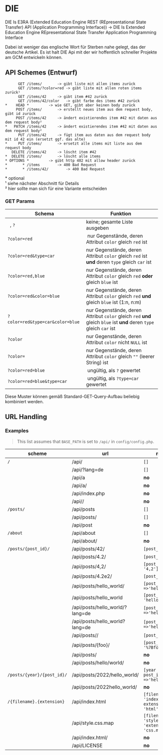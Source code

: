 # DIE
DIE Is E3RA (Extended Education Engine REST (REpresentational State Transfer) API (Application Programming Interface)) -> DIE Is Extended Education Engine REpresentational State Transfer Application Programming Interface

Dabei ist weniger das englische Wort für Sterben nahe gelegt, das der deutsche Artikel. Es ist halt DIE Api mit der wir hoffentlich schneller Projekte am GCM entwickeln können.


## API Schemes (Entwurf)

```
      GET /items/		-> gibt liste mit allen items zurück
      GET /items/?color=red	-> gibt liste mit allen roten items zurück¹
      GET /items/42		-> gibt item #42 zurück
      GET /items/42/color	-> gibt farbe des items #42 zurück
*    HEAD *			-> wie GET, gibt aber keinen body zurück
     POST /items/		-> erstellt neues item aus dem request body, gibt id zurück
     POST /items/42		-> ändert existierendes item #42 mit daten aus dem request body²
*   PATCH /items/42		-> ändert existierendes item #42 mit daten aus dem request body²
      PUT /items/42		-> fügt item aus daten aus dem request body mit id 42 ein (ersetzt ggf. das alte)
*     PUT /items/		-> ersetzt alle items mit liste aus dem request body
   DELETE /items/42		-> löscht item #42
*  DELETE /items/		-> löscht alle items
* OPTIONS *			-> gibt http 402 mit allow header zurück
*       * /items		-> 400 Bad Request
*       * /items/42/		-> 400 Bad Request
```

\* optional \
¹ siehe nächster Abschnitt für Details \
² hier sollte man sich für eine Variante entscheiden

### GET Params

| Schema | Funktion |
| --- | --- |
| ` `, `?` | keine; gesamte Liste ausgeben |
| `?color=red` | nur Gegenstände, deren Attribut `color` gleich `red` ist |
| `?color=red&type=car` | nur Gegenstände, deren Attribut `color` gleich `red` ist **und** deren `type` gleich `car` ist |
| `?color=red,blue` | nur Gegenstände, deren Attribut `color` gleich `red` **oder** gleich `blue` ist |
| `?color=red&color=blue` | nur Gegenstände, deren Attribut `color` gleich `red` **und** gleich `blue` ist (1:n, n:m) |
| `?color=red&type=car&color=blue` | nur Gegenstände, deren Attribut `color` gleich `red` **und** gleich `blue` ist **und** deren `type` gleich `car` ist |
| `?color` | nur Gegenstände, deren Attribut `color` nicht `NULL` ist |
| `?color=` | nur Gegenstände, deren Attribut `color` gleich `""` (leerer String) ist |
| `?color=red=blue` | ungültig, als `?` gewertet |
| `?color=red=blue&type=car` | ungültig, als `?type=car` gewertet |

Diese Muster können gemäß Standard-GET-Query-Aufbau beliebig kombiniert werden.


## URL Handling

### Examples

> This list assumes that `BASE_PATH` is set to `/api/` in `config/config.php`.

| scheme | url | match |
| --- | --- | --- |
| `/` | /api/ | `[]` |
|     | /api/?lang=de | `[]` |
|     | /api/a | **no** |
|     | /api/a/ | **no** |
|     | /api/index.php | **no** |
|     | /api// | **no** |
| `/posts/` | /api/posts | `[]` |
|     | /api/posts/ | `[]` |
|     | /api/post | **no** |
| `/about` | /api/about | `[]` |
|     | /api/about/ | **no** |
| `/posts/{post_id}/` | /api/posts/42/ | `[post_id => 42]` |
|     | /api/posts/4.2/ | `[post_id => 4.2]` |
|     | /api/posts/4,2/ | `[post_id => '4,2']` |
|     | /api/posts/4.2e2/ | `[post_id => 420]` |
|     | /api/posts/hello_world/ | `[post_id =>'hello_world']` |
|     | /api/posts/hello_world | `[post_id => 'hello_world']` |
|     | /api/posts/hello_world/?lang=de | `[post_id =>'hello_world']` |
|     | /api/posts/hello_world?lang=de | `[post_id =>'hello_world']` |
|     | /api/posts// | `[post_id => '']` |
|     | /api/posts/{foo}/ | `[post_id => '%7Bfoo%7D']` |
|     | /api/posts/ | **no** |
|     | /api/posts/hello/world/ | **no** |
| `/posts/{year}/{post_id}/` | /api/posts/2022/hello_world/ | `[year => 2022, post_id =>'hello_world']` |
|     | /api/posts/2022hello_world/ | **no** |
| `/{filename}.{extension}` | /api/index.html | `[filename => 'index', extension => 'html']` |
|     | /api/style.css.map | `[filename => 'style', 'extension' => 'css.map']` |
|     | /api/index.html/ | **no** |
|     | /api/LICENSE | **no** |
